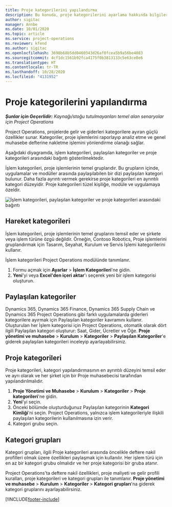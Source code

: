 ```yaml
---
title: Proje kategorilerini yapılandırma
description: Bu konuda, proje kategorilerini ayarlama hakkında bilgiler sağlanmaktadır.
author: sigitac
manager: Annbe
ms.date: 10/01/2020
ms.topic: article
ms.service: project-operations
ms.reviewer: kfend
ms.author: sigitac
ms.openlocfilehash: 3698b68b5dd0460343d26af0fcea5b9a56be4083
ms.sourcegitcommit: 4cf1dc1561b92fca4175f0b3813133c5e63ce8e6
ms.translationtype: HT
ms.contentlocale: tr-TR
ms.lasthandoff: 10/28/2020
ms.locfileid: "4131952"
---
```

# <a name="configure-project-categories"></a>Proje kategorilerini yapılandırma

_**Şunlar için Geçerlidir:** Kaynağı/stoğu tutulmayanları temel alan senaryolar için Project Operations_

Project Operations, projelerde gelir ve giderleri kategorilere ayıran güçlü özellikler sunar. Kategoriler, proje işlemlerini raporlayıp analiz etme ve genel muhasebe defterine nakletme işlemini yönlendirme olanağı sağlar.

Aşağıdaki diyagramda, işlem kategorileri, paylaşılan kategoriler ve proje kategorileri arasındaki bağıntı gösterilmektedir. 

İşlem kategorileri, proje işlemlerinin temel gruplarıdır. Bu grupların içinde, uygulamalar ve modüller arasında paylaşılabilen bir dizi paylaşılan kategori bulunur. Daha fazla ayrıntı vermek gerekirse proje kategorileri en ayrıntılı kategori düzeyidir. Proje kategorileri tüzel kişiliğe, modüle ve uygulamaya özeldir.

![İşlem kategorileri, paylaşılan kategoriler ve proje kategorileri arasındaki bağıntı](media/project-categories.png)

## <a name="transaction-categories"></a>Hareket kategorileri

İşlem kategorileri, proje işlemlerinin temel gruplarını temsil eder ve şirkete veya işlem türüne özgü değildir. Örneğin, Contoso Robotics, Proje işlemlerini gruplandırmak için Tasarım, Seyahat, Kurulum ve Servis İşlemi kategorilerini kullanır.

İşlem kategorileri Project Operations modülünde tanımlanır. 
1. Formu açmak için **Ayarlar** \> **İşlem Kategorileri**'ne gidin. 
2. **Yeni**'yi veya **Excel'den içeri aktar**'ı seçerek yeni bir işlem kategorisi oluşturun.

## <a name="shared-categories"></a>Paylaşılan kategoriler

Dynamics 365, Dynamics 365 Finance, Dynamics 365 Supply Chain ve Dynamics 365 Project Operations gibi farklı uygulamalarda giderleri kategorilere ayırmak için Paylaşılan kategoriler kavramını kullanır. Oluşturulan her İşlem kategorisi için Project Operations, otomatik olarak dört ilgili Paylaşılan kategori oluşturur: Saat, Gider, Ücretler ve Öğe. **Proje yönetimi ve muhasebe** \> **Kurulum** \> **Kategoriler** \> **Paylaşılan Kategoriler**'e giderek paylaşılan kategorileri inceleyip ayarlayabilirsiniz.

## <a name="project-categories"></a>Proje kategorileri

Proje kategorileri, kategori yapılandırmasının en ayrıntılı düzeyini temsil eder ve ayrı olarak ve her şirket için bir Proje muhasebecisi tarafından yapılandırılmalıdır.

1. **Proje Yönetimi ve Muhasebe** \> **Kurulum** \> **Kategoriler** \> **Proje kategorileri**'ne gidin.
2. **Yeni**'yi seçin.
3. Önceki bölümde oluşturduğunuz Paylaşılan kategorinin **Kategori Kimliği**'ni seçin. Project Operations, yalnızca işlem kategorileriyle ilişkili paylaşılan kategorilerin kullanılmasına izin verir.
4. Kategori grubu seçin.

## <a name="category-groups"></a>Kategori grupları

Kategori grupları, ilgili Proje kategorileri arasında öncelikle deftere nakil profilleri olmak üzere özellikleri paylaşmak için kullanılır. Her işlem türü için en az bir kategori grubu olmalıdır ve her proje kategorisi bir gruba atanır.

Project Operations'ta deftere nakil özellikleri, proje maliyeti ve gelir profili kuralları, proje kategorileri ve kategori grupları ile tanımlanır. **Proje yönetimi ve muhasebe** \> **Kurulum** \> **Kategoriler** \> **Kategori grupları**'na giderek kategori gruplarını ayarlayabilirsiniz.


[!INCLUDE[footer-include](../includes/footer-banner.md)]